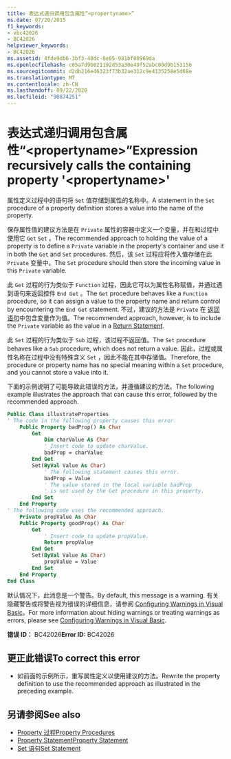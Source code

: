 ```yaml
---
title: 表达式递归调用包含属性“<propertyname>”
ms.date: 07/20/2015
f1_keywords:
- vbc42026
- BC42026
helpviewer_keywords:
- BC42026
ms.assetid: 4fde9db6-3bf3-48dc-8e05-981bf08969da
ms.openlocfilehash: c05a7d9b021192d53a30e49f52abc08d9b153156
ms.sourcegitcommit: d2db216e46323f73b32ae312c9e4135258e5d68e
ms.translationtype: MT
ms.contentlocale: zh-CN
ms.lasthandoff: 09/22/2020
ms.locfileid: "90874251"
---
```

# <a name="expression-recursively-calls-the-containing-property-propertyname"></a><span data-ttu-id="1916f-102">表达式递归调用包含属性“\<propertyname>”</span><span class="sxs-lookup"><span data-stu-id="1916f-102">Expression recursively calls the containing property '\<propertyname>'</span></span>

<span data-ttu-id="1916f-103">属性定义过程中的语句将 `Set` 值存储到属性的名称中。</span><span class="sxs-lookup"><span data-stu-id="1916f-103">A statement in the `Set` procedure of a property definition stores a value into the name of the property.</span></span>  
  
 <span data-ttu-id="1916f-104">保存属性值的建议方法是在 `Private` 属性的容器中定义一个变量，并在和过程中使用它 `Get` `Set` 。</span><span class="sxs-lookup"><span data-stu-id="1916f-104">The recommended approach to holding the value of a property is to define a `Private` variable in the property's container and use it in both the `Get` and `Set` procedures.</span></span> <span data-ttu-id="1916f-105">然后，该 `Set` 过程应将传入值存储在此 `Private` 变量中。</span><span class="sxs-lookup"><span data-stu-id="1916f-105">The `Set` procedure should then store the incoming value in this `Private` variable.</span></span>  
  
 <span data-ttu-id="1916f-106">此 `Get` 过程的行为类似于 `Function` 过程，因此它可以为属性名称赋值，并通过遇到语句来返回控件 `End Get` 。</span><span class="sxs-lookup"><span data-stu-id="1916f-106">The `Get` procedure behaves like a `Function` procedure, so it can assign a value to the property name and return control by encountering the `End Get` statement.</span></span> <span data-ttu-id="1916f-107">不过，建议的方法是 `Private` 在 [返回语句](../statements/return-statement.md)中包含变量作为值。</span><span class="sxs-lookup"><span data-stu-id="1916f-107">The recommended approach, however, is to include the `Private` variable as the value in a [Return Statement](../statements/return-statement.md).</span></span>  
  
 <span data-ttu-id="1916f-108">此 `Set` 过程的行为类似于 `Sub` 过程，该过程不返回值。</span><span class="sxs-lookup"><span data-stu-id="1916f-108">The `Set` procedure behaves like a `Sub` procedure, which does not return a value.</span></span> <span data-ttu-id="1916f-109">因此，过程或属性名称在过程中没有特殊含义 `Set` ，因此不能在其中存储值。</span><span class="sxs-lookup"><span data-stu-id="1916f-109">Therefore, the procedure or property name has no special meaning within a `Set` procedure, and you cannot store a value into it.</span></span>  
  
 <span data-ttu-id="1916f-110">下面的示例说明了可能导致此错误的方法，并遵循建议的方法。</span><span class="sxs-lookup"><span data-stu-id="1916f-110">The following example illustrates the approach that can cause this error, followed by the recommended approach.</span></span>  
  
```vb  
Public Class illustrateProperties  
' The code in the following property causes this error.  
    Public Property badProp() As Char  
        Get  
            Dim charValue As Char  
            ' Insert code to update charValue.  
            badProp = charValue  
        End Get  
        Set(ByVal Value As Char)  
            ' The following statement causes this error.  
            badProp = Value  
            ' The value stored in the local variable badProp  
            ' is not used by the Get procedure in this property.  
        End Set  
    End Property  
' The following code uses the recommended approach.  
    Private propValue As Char  
    Public Property goodProp() As Char  
        Get  
            ' Insert code to update propValue.  
            Return propValue  
        End Get  
        Set(ByVal Value As Char)  
            propValue = Value  
        End Set  
    End Property  
End Class  
```  
  
 <span data-ttu-id="1916f-111">默认情况下，此消息是一个警告。</span><span class="sxs-lookup"><span data-stu-id="1916f-111">By default, this message is a warning.</span></span> <span data-ttu-id="1916f-112">有关隐藏警告或将警告视为错误的详细信息，请参阅 [Configuring Warnings in Visual Basic](/visualstudio/ide/configuring-warnings-in-visual-basic)。</span><span class="sxs-lookup"><span data-stu-id="1916f-112">For more information about hiding warnings or treating warnings as errors, please see [Configuring Warnings in Visual Basic](/visualstudio/ide/configuring-warnings-in-visual-basic).</span></span>  
  
 <span data-ttu-id="1916f-113">**错误 ID：** BC42026</span><span class="sxs-lookup"><span data-stu-id="1916f-113">**Error ID:** BC42026</span></span>  
  
## <a name="to-correct-this-error"></a><span data-ttu-id="1916f-114">更正此错误</span><span class="sxs-lookup"><span data-stu-id="1916f-114">To correct this error</span></span>  
  
- <span data-ttu-id="1916f-115">如前面的示例所示，重写属性定义以使用建议的方法。</span><span class="sxs-lookup"><span data-stu-id="1916f-115">Rewrite the property definition to use the recommended approach as illustrated in the preceding example.</span></span>  
  
## <a name="see-also"></a><span data-ttu-id="1916f-116">另请参阅</span><span class="sxs-lookup"><span data-stu-id="1916f-116">See also</span></span>

- [<span data-ttu-id="1916f-117">Property 过程</span><span class="sxs-lookup"><span data-stu-id="1916f-117">Property Procedures</span></span>](../../programming-guide/language-features/procedures/property-procedures.md)
- [<span data-ttu-id="1916f-118">Property Statement</span><span class="sxs-lookup"><span data-stu-id="1916f-118">Property Statement</span></span>](../statements/property-statement.md)
- [<span data-ttu-id="1916f-119">Set 语句</span><span class="sxs-lookup"><span data-stu-id="1916f-119">Set Statement</span></span>](../statements/set-statement.md)
